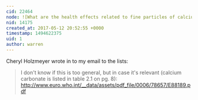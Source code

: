 ```yaml
---
cid: 22464
node: ![What are the health effects related to fine particles of calcium carbonate?](../notes/stevie/05-10-2017/what-are-the-health-effects-related-to-fine-particles-of-calcium-carbonate)
nid: 14175
created_at: 2017-05-12 20:52:55 +0000
timestamp: 1494622375
uid: 1
author: warren
---
```


Cheryl Holzmeyer wrote in to my email to the lists:

> I don't know if this is too general, but in case it's relevant (calcium carbonate is listed in table 2.1 on pg. 8): http://www.euro.who.int/__data/assets/pdf_file/0006/78657/E88189.pdf